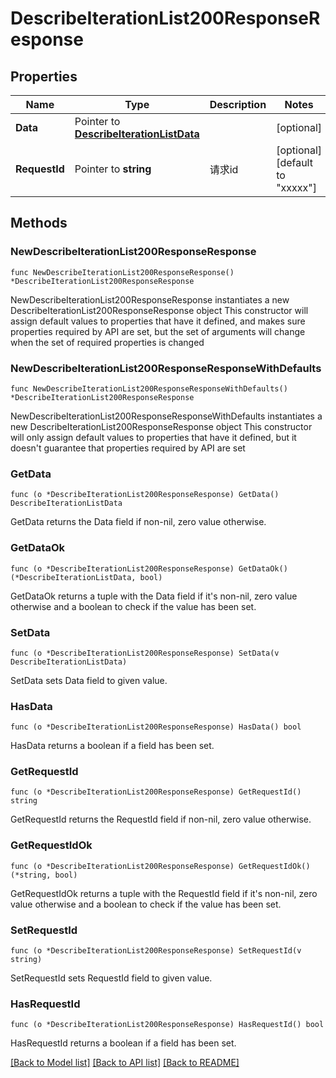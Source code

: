 # DescribeIterationList200ResponseResponse

## Properties

Name | Type | Description | Notes
------------ | ------------- | ------------- | -------------
**Data** | Pointer to [**DescribeIterationListData**](DescribeIterationListData.md) |  | [optional] 
**RequestId** | Pointer to **string** | 请求id | [optional] [default to "xxxxx"]

## Methods

### NewDescribeIterationList200ResponseResponse

`func NewDescribeIterationList200ResponseResponse() *DescribeIterationList200ResponseResponse`

NewDescribeIterationList200ResponseResponse instantiates a new DescribeIterationList200ResponseResponse object
This constructor will assign default values to properties that have it defined,
and makes sure properties required by API are set, but the set of arguments
will change when the set of required properties is changed

### NewDescribeIterationList200ResponseResponseWithDefaults

`func NewDescribeIterationList200ResponseResponseWithDefaults() *DescribeIterationList200ResponseResponse`

NewDescribeIterationList200ResponseResponseWithDefaults instantiates a new DescribeIterationList200ResponseResponse object
This constructor will only assign default values to properties that have it defined,
but it doesn't guarantee that properties required by API are set

### GetData

`func (o *DescribeIterationList200ResponseResponse) GetData() DescribeIterationListData`

GetData returns the Data field if non-nil, zero value otherwise.

### GetDataOk

`func (o *DescribeIterationList200ResponseResponse) GetDataOk() (*DescribeIterationListData, bool)`

GetDataOk returns a tuple with the Data field if it's non-nil, zero value otherwise
and a boolean to check if the value has been set.

### SetData

`func (o *DescribeIterationList200ResponseResponse) SetData(v DescribeIterationListData)`

SetData sets Data field to given value.

### HasData

`func (o *DescribeIterationList200ResponseResponse) HasData() bool`

HasData returns a boolean if a field has been set.

### GetRequestId

`func (o *DescribeIterationList200ResponseResponse) GetRequestId() string`

GetRequestId returns the RequestId field if non-nil, zero value otherwise.

### GetRequestIdOk

`func (o *DescribeIterationList200ResponseResponse) GetRequestIdOk() (*string, bool)`

GetRequestIdOk returns a tuple with the RequestId field if it's non-nil, zero value otherwise
and a boolean to check if the value has been set.

### SetRequestId

`func (o *DescribeIterationList200ResponseResponse) SetRequestId(v string)`

SetRequestId sets RequestId field to given value.

### HasRequestId

`func (o *DescribeIterationList200ResponseResponse) HasRequestId() bool`

HasRequestId returns a boolean if a field has been set.


[[Back to Model list]](../README.md#documentation-for-models) [[Back to API list]](../README.md#documentation-for-api-endpoints) [[Back to README]](../README.md)


